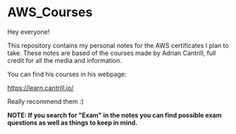 # AWS_Courses
Hey everyone!

This repository contains my personal notes for the AWS certificates I plan to take. These notes are based of the courses made by Adrian Cantrill, full credit for all the media and information.

You can find his courses in his webpage:

https://learn.cantrill.io/

Really recommend them :)


**NOTE: If you search for "Exam" in the notes you can find possible exam questions as well as things to keep in mind.**

